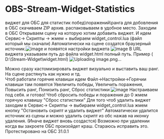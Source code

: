 # OBS-Stream-Widget-Statistics
виджет для ОБС  для статистик  побед\поражений\ранга
для добовления в ОБС скачиваем ZIP архив. 
распаковываем в удобное место.  Заходим в ОБС Открываем сцену на которую хотим добавить виджет.
И идем Сервис-> Скрипты -> жмем + выбираем widget_control.lua (файл который мы  скачали)
Автоматически на сцене создатся браузерный источник.![image](https://github.com/user-attachments/assets/5953817e-4314-4e6a-a01a-f3cda63e967e)
 и появятся настройки виджета 
![image](https://github.com/user-attachments/assets/61379a3d-b511-4194-b763-5cd067e9db65)
В URL виджета указываем путь до файла widget.html полный путь. Пример ( D:\Stream-Widget\widget.html)
![Uploading image.png…]()

Можно сразу кастомизировать виджет визуально и выставить ваш ранг.
На сцене растянуть как нужно и тд.  
Чтоб работали горячие клавиши идем Файл->Настройки->Горячии клавиши
там появятся Увеличить победы, Увеличить поражения, Повысить ранг, Понизить ранг, Сброс статистики
![image](https://github.com/user-attachments/assets/2eaad19a-3325-4884-ab7e-879cbcfc5a60)
Настраиваем под себя. и готово!
Чтоб сбросить победы и поражения до 0 жмем горячую клавишу "Сброс статистики"
Для того чтоб удалить виджет заходим в Сервис-> Скрипты -> выбираем widget_control.lua жмем кнопку  "Остановить скрипт и удалить виджет"
Автоматически удалится источник из сцены  и можно удалить скрипт из обс  нажав на иконку удаления. (Иначе  виджет вновь создастся)
Возможно при удалении когда вы закроете ОБС произойдет краш. Стараюсь исправить это.
Протестировано на ОБС 31.0.1


